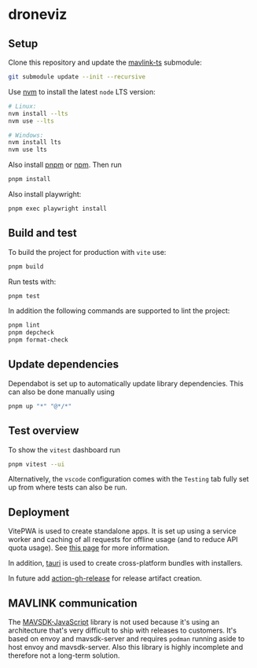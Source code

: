 # droneviz

## Setup

Clone this repository and update the [mavlink-ts](https://github.com/OceanSky-Technologies/mavlink-ts) submodule:

```bash
git submodule update --init --recursive
```

Use [nvm](https://github.com/nvm-sh/nvm) to install the latest `node` LTS version:

```bash
# Linux:
nvm install --lts
nvm use --lts

# Windows:
nvm install lts
nvm use lts
```

Also install [pnpm](https://pnpm.io/installation) or [npm](https://docs.npmjs.com/downloading-and-installing-node-js-and-npm).
Then run

```bash
pnpm install
```

Also install playwright:

```bash
pnpm exec playwright install
```

## Build and test

To build the project for production with `vite` use:

```bash
pnpm build
```

Run tests with:

```bash
pnpm test
```

In addition the following commands are supported to lint the project:

```bash
pnpm lint
pnpm depcheck
pnpm format-check
```

## Update dependencies

Dependabot is set up to automatically update library dependencies. This can also be done manually using

```bash
pnpm up "*" "@*/*"
```

## Test overview

To show the `vitest` dashboard run

```bash
pnpm vitest --ui
```

Alternatively, the `vscode` configuration comes with the `Testing` tab fully set up from where tests can also be run.

## Deployment

VitePWA is used to create standalone apps. It is set up using a service worker and caching of all requests for offline usage (and to reduce API quota usage).
See [this page](https://wildermuth.com/2023/02/09/vite-plugin-for-progressive-web-apps/) for more information.

In addition, [tauri](https://tauri.app/) is used to create cross-platform bundles with installers.

In future add [action-gh-release](https://github.com/softprops/action-gh-release) for release artifact creation.

## MAVLINK communication

The [MAVSDK-JavaScript](https://github.com/mavlink/MAVSDK-JavaScript) library is not used because it's using an architecture that's very difficult to
ship with releases to customers. It's based on envoy and mavsdk-server and requires `podman` running aside to host envoy and mavsdk-server.
Also this library is highly incomplete and therefore not a long-term solution.
